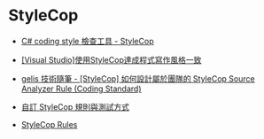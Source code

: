 # StyleCop

- [C# coding style 檢查工具 - StyleCop](https://dev.twsiyuan.com/2017/02/stylecop.html)

- [[Visual Studio]使用StyleCop達成程式寫作風格一致](https://bryanyu.github.io/2018/01/08/StyleCop/)

- [gelis 技術隨筆 - [StyleCop] 如何設計屬於團隊的 StyleCop Source Analyzer Rule (Coding Standard)](https://dotblogs.com.tw/gelis/2015/08/27/153230)

- [自訂 StyleCop 規則與測試方式](https://ronsun.github.io/content/20181208-custom-stylecop-rules-and-testing.html)

- [StyleCop Rules](https://documentation.help/StyleCop/StyleCop%20Rules.html)


